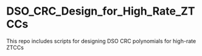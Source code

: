 # DSO_CRC_Design_for_High_Rate_ZTCCs
This repo includes scripts for designing DSO CRC polynomials for high-rate ZTCCs
